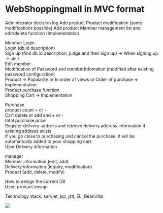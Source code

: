 <h1>WebShoppingmall in MVC format</h1>
<p>
  Administrator decision log
Add product
Product modification (some modifications possible)
Add product
Member management list and edit/delete function (Implementation

Member Login <br>
Login (db id description)<br>
Sign up (find db id description, judge and then sign up) -> When signing up -> alert <br>
Edit member <br>
Modification of Password and memberInfomation (modified after existing password configuration) <br>
Product -> Popularity or In order of views or Order of purchase => Implementation <br>
Product purchase function <br>
Shopping Cart -> Implementation <br>

Purchase <br>
product count + or - <br>
Cart delete or add and + or - <br>
total purchase price <br>
Register delivery address and retrieve delivery address information if existing address exists <br>
If you go close to purchasing and cancel the purchase, it will be automatically added to your shopping cart. <br>
User Delivery information <br>

manager <br>
Member information (edit, add) <br>
Delivery information (inquiry, modification) <br>
Product (add, delete, modify) <br>


How to design the current DB<br>
User, product design<br>
</p>
<p>Technology stack: servlet, jsp, jstl, EL, BeanUtils</p>
<img src="https://github.com/ksw1912/JSP-BootStrap-ShoppingMall/assets/150943603/46ccc5b6-794e-499a-98aa-932ade3eb04e">
